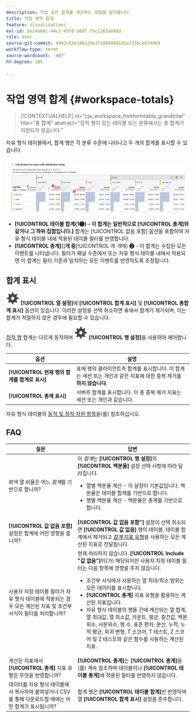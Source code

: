 ```yaml
---
description: 작업 공간 합계를 계산하는 방법을 알아봅니다.
title: 작업 영역 합계
feature: Visualizations
exl-id: ba14b88c-44c2-45f6-b68f-f5c1263a89dd
role: User
source-git-commit: 4942c83e34b129e3718084601d5a733bcebf4de9
workflow-type: tm+mt
source-wordcount: '487'
ht-degree: 18%

---
```


# 작업 영역 합계 {#workspace-totals}

<!-- markdownlint-disable MD034 -->

>[!CONTEXTUALHELP]
>id="cja_workspace_freeformtable_grandtotal"
>title="총 합계"
>abstract="정적 행이 있는 테이블 또는 분류에서는 총 합계가 지원되지 않습니다."

<!-- markdownlint-enable MD034 -->


자유 형식 테이블에서, 합계 행은 각 분류 수준에 나타나고 두 개의 합계를 표시할 수 있습니다.

![총계 및 테이블 합계를 강조 표시하는 자유 형식 테이블.](assets/total-row.png)

* **[!UICONTROL 테이블 합계{1➊} - 이 합계는 일반적으로 [!UICONTROL 총계]와 같거나 그 하위 집합입니다.]** 합계는 [!UICONTROL 없음 포함] 옵션을 포함하여 자유 형식 테이블 내에 적용된 테이블 필터를 반영합니다.
* **[!UICONTROL 총계]**(]**개 중**[!UICONTROL &#x200B;개 *개*&#x200B;개) ➋ - 이 합계는 수집된 모든 이벤트를 나타냅니다. 필터가 패널 수준에서 또는 자유 형식 테이블 내에서 적용되면 이 합계는 필터 기준과 일치하는 모든 이벤트를 반영하도록 조정됩니다.




## 합계 표시

![설정](/help/assets/icons/Setting.svg) **[!UICONTROL 열 설정]**&#x200B;에 **[!UICONTROL 합계 표시]** 및 **[!UICONTROL 총합계 표시]** 옵션이 있습니다. 이러한 설정을 선택 취소하면 표에서 합계가 제거되며, 이는 합계가 적절하지 않은 경우에 필요할 수 있습니다.


[정적 행](/help/analysis-workspace/visualizations/freeform-table/column-row-settings/manual-vs-dynamic-rows.md) 합계는 다르게 동작하며 ![설정](/help/assets/icons/Setting.svg) **[!UICONTROL 행 설정]**&#x200B;을 사용하여 제어합니다.

| 옵션 | 설명 |
|---|---|
| **[!UICONTROL 현재 행의 합계를 합계로 표시]** | 표에 행의 클라이언트측 합계를 표시합니다. 이 합계는 세션 또는 개인과 같은 지표에 대한 중복 제거를 **하지 않습니다**. |
| **[!UICONTROL 총계 표시]** | 서버측 합계를 표시합니다. 이 총 중복 제거 지표는 세션 또는 개인과 같습니다. |

자유 형식 테이블의 [동적 및 정적 차원 항목](column-row-settings/manual-vs-dynamic-rows.md)을(를) 참조하십시오.


## FAQ

| 질문 | 답변 |
|---|---|
| 회색 열 비율은 어느 *합계*&#x200B;를 기반으로 합니까? | 이 *합계*&#x200B;는 **[!UICONTROL 행 설정]**&#x200B;의 **[!UICONTROL 백분율]** 설정 선택 사항에 따라 달라집니다.<ul><li>열별 백분율 계산 - 이 설정이 기본값입니다. 백분율은 테이블 합계를 기반으로 합니다.</li><li>행별 백분율 계산 - 백분율은 총계를 기반으로 합니다.</li></ul> |
| **[!UICONTROL 값 없음 포함]** 설정은 합계에 어떤 영향을 줍니까? | **[!UICONTROL 값 없음 포함&quot;]** 설정이 선택 취소되면 **[!UICONTROL 값 없음]** 행이 테이블, 테이블 합계에서 제거되고 [*합계* 지표 유형](/help/components/calc-metrics/cm-workflow/m-metric-type-alloc.md)을 사용하는 모든 계산된 지표로 전달됩니다. |
| 사용자 지정 테이블 필터가 자유 형식 테이블에 적용되는 경우 모든 계산된 지표 및 조건부 서식이 필터를 처리합니까? | 현재 처리하지 않습니다. **[!UICONTROL Include &quot;값 없음&quot;]**&#x200B;이(가) 해당되지만 사용자 지정 테이블 필터는 다음 항목에 영향을 주지 않습니다.<ul><li>조건부 서식에서 사용하는 열 최대/최소 범위는 모든 데이터를 표시합니다.</li><li>**[!UICONTROL 총계]** 지표 유형을 활용하는 계산된 지표입니다.</li><li>자유 형식 테이블의 행들 간에 계산되는 열 합계, 열 최대값, 열 최소값, 카운트, 평균, 중간값, 백분위수, 사분위수, 행 수, 표준 편차, 분산, 누적, 누적 평균, 회귀 변형, T 스코어, T 테스트, Z 스코어 및 Z 테스트와 같은 함수를 사용하는 계산된 지표.</li></ul> |
| 계산된 지표에서 **[!UICONTROL 총계]** 지표 유형은 무엇을 반영합니까? | **[!UICONTROL 총계]**&#x200B;는 **[!UICONTROL 총계]**&#x200B;을(를) 계속 참조하며 테이블이나 **[!UICONTROL 테이블 총계]**&#x200B;에 적용된 필터를 반영하지 않습니다. |
| 데이터를 자유 형식 테이블에서 복사하여 붙여넣거나 CSV를 통해 다운로드할 때에는 어떤 합계가 표시됩니까? | 합계 행은 **[!UICONTROL 테이블 합계]**&#x200B;만 반영하며 열 **[!UICONTROL 합계 표시]** 설정을 준수합니다. |
